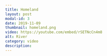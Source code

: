```yaml
---
title: Homeland
layout: post
modal-id: 3
date: 2019-11-09
thumbnail: homeland.png
video: https://youtube.com/embed/rSETNcCn4m8
alt: River
category: video
description: 
---
```

